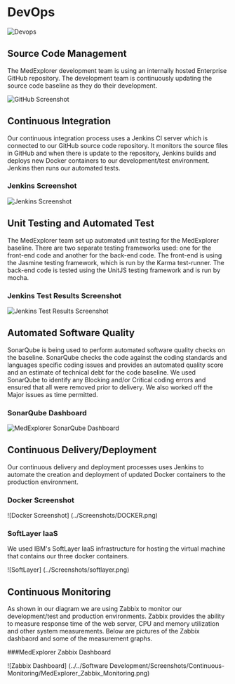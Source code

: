 # DevOps
![Devops](../../Diagrams/ADS_DevOps.png)

## Source Code Management

The MedExplorer development team is using an internally hosted Enterprise GitHub repository.  The development team is continuously updating the source code baseline as they do their development.

![GitHub Screenshot](../Screenshots/GitHub.png)

## Continuous Integration

Our continuous integration process uses a Jenkins CI server which is connected to our GitHub source code repository.  It monitors the source files in GitHub and when there is update to the repository, Jenkins builds and deploys new Docker containers to our development/test environment.  Jenkins then runs our automated tests.

### Jenkins Screenshot
![Jenkins Screenshot](../Screenshots/Jenkins.png)

## Unit Testing and Automated Test

The MedExplorer team set up automated unit testing for the MedExplorer baseline. There are two separate testing frameworks used: one for the front-end code and another for the back-end code. The front-end is using the Jasmine testing
framework, which is run by the Karma test-runner. The back-end code is tested using the UnitJS testing framework and is run by mocha. 

### Jenkins Test Results Screenshot
![Jenkins Test Results Screenshot](../Screenshots/jenkins_tests2.PNG)

## Automated Software Quality

SonarQube is being used to perform automated software quality checks on the baseline.  SonarQube checks the code against the coding standards and languages specific coding issues and provides an automated quality score and an estimate of technical debt for the code baseline.  We used SonarQube to identify any Blocking and/or Critical coding errors and ensured that all were removed prior to delivery.  We also worked off the Major issues as time permitted.

### SonarQube Dashboard
![MedExplorer SonarQube Dashboard](../Screenshots/MedExplorer_SonarQube_Dashboard.png)

## Continuous Delivery/Deployment

Our continuous delivery and deployment processes uses Jenkins to automate the creation and deployment of updated Docker containers to the production environment.

### Docker Screenshot
![Docker Screenshot] (../Screenshots/DOCKER.png)

### SoftLayer IaaS
We used IBM's SoftLayer IaaS infrastructure for hosting the virtual machine that contains our three docker containers.

![SoftLayer] (../Screenshots/softlayer.png)

## Continuous Monitoring

As shown in our diagram we are using Zabbix to monitor our development/test and production environments.   Zabbix provides the ability to measure response time of the web server, CPU and memory utilization and other system measurements.  Below are pictures of the Zabbix dashbaord and some of the measurement graphs.

###MedExplorer Zabbix Dashboard

![Zabbix Dashboard] (../../Software Development/Screenshots/Continuous-Monitoring/MedExplorer_Zabbix_Monitoring.png)
